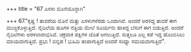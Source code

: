+++
title = "67 ಎಸಳು ಮೊನೆಯೊನ್ದಾಗಿ"

+++
67."ಕೃಷ್ಣ ! ತಾವರೆಯ ಮೊನೆ ಮತ್ತು ಎಸಳುಗಳೆರಡು ಒಂದಾಗಿವೆ. ಅಂದರೆ ಅರಳಿದ್ದ ತಾವರೆ ಈಗ ಮುಚ್ಚಿಕೊಳ್ಳುತ್ತಿದೆ. ನೈದಿಲೆಯ ಹೂಗಳ ನೆತ್ತಿಯ ಮೇಲೆ ಸೂರ್ಯನು ಹಾಕಿದ್ದ ಬೆಸುಗೆ ಈಗ ಬಿಡುತ್ತಿದೆ. ಅಂದರೆ ನೈದಿಲೆಗಳು ಅರಳಲಾರಂಭಿಸಿವೆ. ಚಕ್ರವಾಕ ಪಕ್ಷಿಗಳ ಜೊತೆ ಅಗಲುತ್ತಿದೆ. ಸುತ್ತಲೂ ಎಲ್ಲ ಕಡೆ ಇದ್ದ ಹೊಂಬಿಸಿಲು ಮಾಯವಾಗುತ್ತಿದೆ. ಪ್ರಭು ! ಬಿನ್ನಹ ! ಭೂಮಿ ತಂಪಾಗುತ್ತಿದೆ ಅಂದರೆ ಸಂಧ್ಯಾ ಸಮಯವಾಗುತ್ತಿದೆ".
